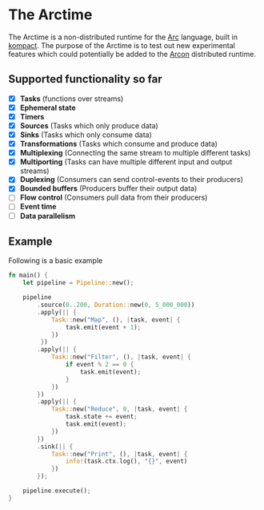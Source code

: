 # The Arctime

The Arctime is a non-distributed runtime for the [Arc](https://github.com/cda-group/arc) language, built in [kompact](https://github.com/cda-group/kompact). The purpose of the Arctime is to test out new experimental features which could potentially be added to the [Arcon](https://github.com/cda-group/arcon/) distributed runtime.

## Supported functionality so far

- [x] **Tasks** (functions over streams)
- [x] **Ephemeral state**
- [x] **Timers**
- [x] **Sources** (Tasks which only produce data)
- [x] **Sinks** (Tasks which only consume data)
- [x] **Transformations** (Tasks which consume and produce data)
- [x] **Multiplexing** (Connecting the same stream to multiple different tasks)
- [x] **Multiporting** (Tasks can have multiple different input and output streams)
- [x] **Duplexing** (Consumers can send control-events to their producers)
- [x] **Bounded buffers** (Producers buffer their output data)
- [ ] **Flow control** (Consumers pull data from their producers)
- [ ] **Event time**
- [ ] **Data parallelism**

## Example

Following is a basic example

```rust
fn main() {
    let pipeline = Pipeline::new();

    pipeline
        .source(0..200, Duration::new(0, 5_000_000))
        .apply(|| {
            Task::new("Map", (), |task, event| {
                task.emit(event + 1);
            })
         })
        .apply(|| {
            Task::new("Filter", (), |task, event| {
                if event % 2 == 0 {
                    task.emit(event);
                }
            })
        })
        .apply(|| {
            Task::new("Reduce", 0, |task, event| {
                task.state += event;
                task.emit(event);
            })
        })
        .sink(|| {
            Task::new("Print", (), |task, event| {
                info!(task.ctx.log(), "{}", event)
            })
        });

    pipeline.execute();
}
```
